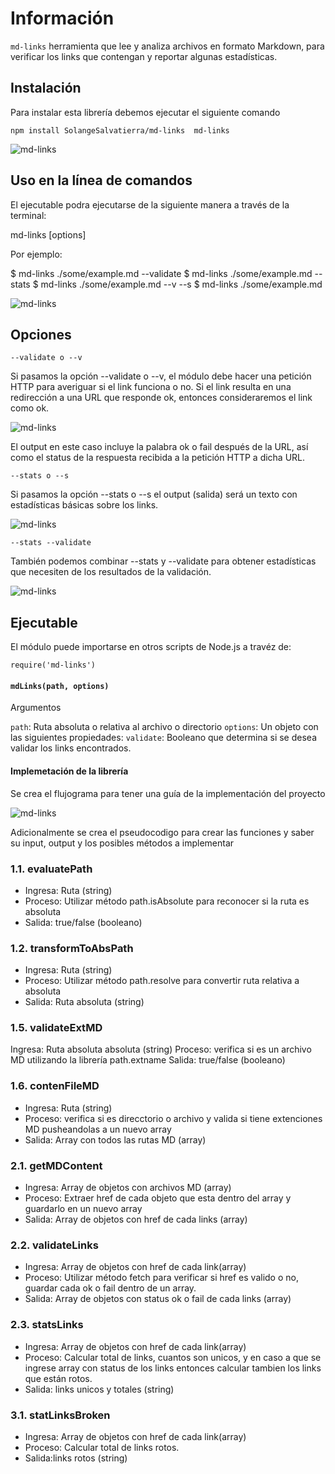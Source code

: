 # Información
`md-links` herramienta que lee y analiza archivos en formato Markdown, para verificar los links que contengan y reportar algunas estadísticas.

## Instalación

Para instalar esta librería debemos ejecutar el siguiente comando

`npm install SolangeSalvatierra/md-links  md-links`

![md-links](https://user-images.githubusercontent.com/45084376/54441960-c19cc580-470b-11e9-85f9-2efaa6286eae.png)

## Uso en la línea de comandos

El ejecutable podra ejecutarse de la siguiente manera a través de la terminal:

md-links <path-to-file> [options]

Por ejemplo:

$ md-links ./some/example.md --validate
$ md-links ./some/example.md --stats
$ md-links ./some/example.md --v --s
$ md-links ./some/example.md

![md-links](https://user-images.githubusercontent.com/45084376/54440906-97e29f00-4709-11e9-8bb7-cf961d360a4f.png)

## Opciones

`--validate o --v`

Si pasamos la opción --validate o --v, el módulo debe hacer una petición HTTP para averiguar si el link funciona o no. Si el link resulta en una redirección a una URL que responde ok, entonces consideraremos el link como ok.

![md-links](https://user-images.githubusercontent.com/45084376/54440911-987b3580-4709-11e9-8a1d-ee4acd6b11dd.png)

El output en este caso incluye la palabra ok o fail después de la URL, así como el status de la respuesta recibida a la petición HTTP a dicha URL.

`--stats o --s`

Si pasamos la opción --stats o --s el output (salida) será un texto con estadísticas básicas sobre los links.

![md-links](https://user-images.githubusercontent.com/45084376/54440909-987b3580-4709-11e9-8bca-fc952eb5f537.png)

`--stats --validate`

También podemos combinar --stats y --validate para obtener estadísticas que necesiten de los resultados de la validación.

![md-links](https://user-images.githubusercontent.com/45084376/54440908-97e29f00-4709-11e9-8756-60231bbe86a7.png)

## Ejecutable
El módulo puede importarse en otros scripts de Node.js a travéz de:

`require('md-links')`

#### `mdLinks(path, options)`

Argumentos

`path`: Ruta absoluta o relativa al archivo o directorio
`options`: Un objeto con las siguientes propiedades:
`validate`: Booleano que determina si se desea validar los links encontrados.

#### Implemetación de la librería

Se crea el flujograma para tener una guía de la implementación del proyecto 

![md-links](https://user-images.githubusercontent.com/45084376/53305558-e7435700-3850-11e9-99b5-e79640edbc97.jpg)

Adicionalmente se crea el pseudocodigo para crear las funciones y saber su input, output y los posibles métodos a implementar 


### 1.1. evaluatePath
* Ingresa: Ruta (string)
* Proceso: Utilizar método path.isAbsolute para reconocer si la ruta es absoluta
* Salida: true/false (booleano)

### 1.2. transformToAbsPath
* Ingresa: Ruta (string)
* Proceso: Utilizar método path.resolve para convertir ruta relativa a absoluta
* Salida: Ruta absoluta (string)

### 1.5. validateExtMD
Ingresa: Ruta absoluta absoluta (string)
Proceso: verifica si es un archivo MD utilizando la librería path.extname
Salida: true/false (booleano)

### 1.6. contenFileMD
* Ingresa: Ruta (string)
* Proceso: verifica si es direcctorio o archivo y valida si tiene extenciones MD pusheandolas a un nuevo array
* Salida: Array con todos las rutas MD (array)

### 2.1. getMDContent
* Ingresa: Array de objetos con archivos MD (array)
* Proceso: Extraer href de cada objeto que esta dentro del array y guardarlo en un nuevo array
* Salida: Array de objetos con href de cada links (array)

### 2.2. validateLinks
* Ingresa: Array de objetos con href de cada link(array)
* Proceso: Utilizar método fetch para verificar si href es valido o no, guardar cada ok o fail dentro de un array.
* Salida: Array de objetos con status ok o fail de cada links (array)

### 2.3. statsLinks
* Ingresa: Array de objetos con href de cada link(array)
* Proceso: Calcular total de links, cuantos son unicos, y en caso a que se ingrese array con status de los links entonces calcular tambien los links que están rotos. 
* Salida: links unicos y totales (string)

### 3.1. statLinksBroken
* Ingresa: Array de objetos con href de cada link(array)
* Proceso: Calcular total de links rotos.
* Salida:links rotos (string)